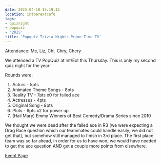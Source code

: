 ```yaml
---
date: 2025-04-10 15:19:15
location: intbarextcafe
tags:
- quiznight
- popquiz
- '2025'
title: 'Popquiz Trivia Night: Prime Time TV'
---
```


Attendance: Me, Liz, Chi, Chry, Chery

We attended a TV PopQuiz at Int/Ext this Thursday. This is only my second quiz night for the year!

Rounds were:

1. Actors - 5pts
2. Animated Theme Songs - 8pts
3. Reality TV - 7pts x0 for failed ace
4. Actresses - 4pts
5. Original Song - 9pts
6. Plots - 6pts x2 for power up
7. (Hail Mary) Emmy Winners of Best Comedy/Drama Series since 2010

We thought we were dead after the failed ace in R3 (we were expecting a Drag Race question which our teammates could handle easily; we did not get that), but somehow still managed to finish in 3rd place. The first place team was so far ahead, in order for us to have won, we would have needed to get the ace question AND get a couple more points from elsewhere.

[Event Page](https://www.facebook.com/events/2084875882033179)